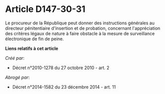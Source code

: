 # Article D147-30-31

Le procureur de la République peut donner des instructions générales au directeur pénitentiaire d'insertion et de probation,
concernant l'appréciation des critères légaux de nature à faire obstacle à la mesure de surveillance électronique de fin de
peine.

**Liens relatifs à cet article**

_Créé par_:

  - Décret n°2010-1278 du 27 octobre 2010 - art. 2

_Abrogé par_:

  - Décret n°2014-1582 du 23 décembre 2014 - art. 11
